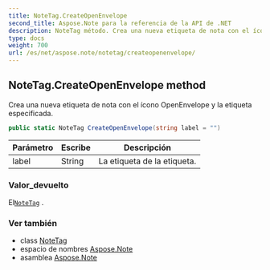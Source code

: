 ```yaml
---
title: NoteTag.CreateOpenEnvelope
second_title: Aspose.Note para la referencia de la API de .NET
description: NoteTag método. Crea una nueva etiqueta de nota con el ícono OpenEnvelope y la etiqueta especificada.
type: docs
weight: 700
url: /es/net/aspose.note/notetag/createopenenvelope/
---
```

## NoteTag.CreateOpenEnvelope method

Crea una nueva etiqueta de nota con el ícono OpenEnvelope y la etiqueta especificada.

```csharp
public static NoteTag CreateOpenEnvelope(string label = "")
```

| Parámetro | Escribe | Descripción |
| --- | --- | --- |
| label | String | La etiqueta de la etiqueta. |

### Valor_devuelto

El[`NoteTag`](../) .

### Ver también

* class [NoteTag](../)
* espacio de nombres [Aspose.Note](../../notetag/)
* asamblea [Aspose.Note](../../../)


